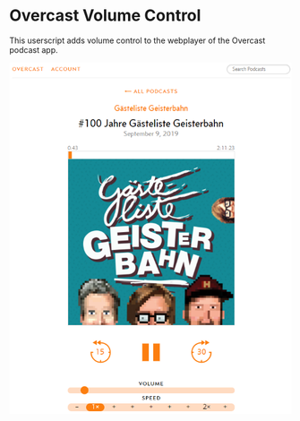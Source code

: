 # Overcast Volume Control
This userscript adds volume control to the webplayer of the Overcast podcast app.
<p align="center">
  <img src="image.png?raw=true" alt="Image showing volume bar"/>
</p>
